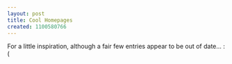 ```yaml
---
layout: post
title: Cool Homepages
created: 1100580766
---
```

For a little inspiration, although a fair few entries appear to be out of date... :(
